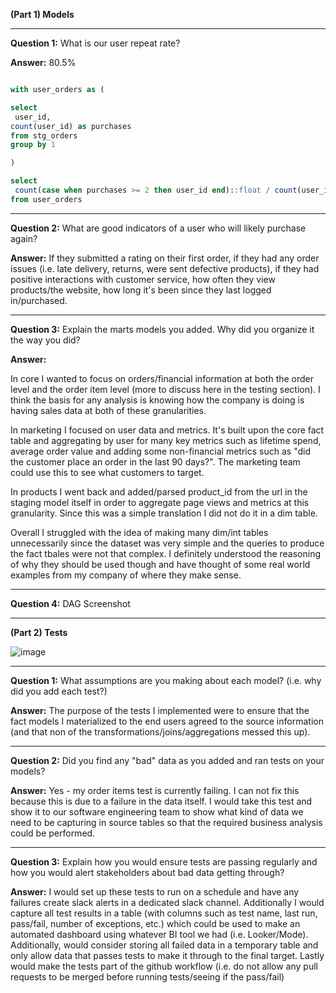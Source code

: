 **(Part 1) Models**

----------------------------------------------------------------------------------------------
**Question 1:** What is our user repeat rate?

**Answer:** 80.5%

```sql

with user_orders as (

select 
 user_id,
count(user_id) as purchases
from stg_orders
group by 1

)

select
 count(case when purchases >= 2 then user_id end)::float / count(user_id)::float
from user_orders
```
----------------------------------------------------------------------------------------------
**Question 2:** What are good indicators of a user who will likely purchase again?

**Answer:**  If they submitted a rating on their first order, if they had any order issues (i.e.
late delivery, returns, were sent defective products), if they had positive interactions 
with customer service, how often they view products/the website, how long it's been since they 
last logged in/purchased.

----------------------------------------------------------------------------------------------
**Question 3:** Explain the marts models you added.  Why did you organize it the way you did?

**Answer:**  

In core I wanted to focus on orders/financial information at both the order level
and the order item level (more to discuss here in the testing section).  I think the basis for
any analysis is knowing how the company is doing is having sales data at both of these granularities.

In marketing I focused on user data and metrics.  It's built upon the core fact table and aggregating
by user for many key metrics such as lifetime spend, average order value and adding some non-financial
metrics such as "did the customer place an order in the last 90 days?".  The marketing team could use
this to see what customers to target.

In products I went back and added/parsed product_id from the url in the staging model itself in order
to aggregate page views and metrics at this granularity.  Since this was a simple translation I did not
do it in a dim table.

Overall I struggled with the idea of making many dim/int tables unnecessarily since the dataset 
was very simple and the queries to produce the fact tbales were not that complex.  I definitely understood
the reasoning of why they should be used though and have thought of some real world examples from my company
of where they make sense.

----------------------------------------------------------------------------------------------

**Question 4:** DAG Screenshot



----------------------------------------------------------------------------------------------

**(Part 2) Tests**

![image](https://user-images.githubusercontent.com/56136736/143778646-d33d6500-b50e-4ea9-85e9-b32b1086d9c3.png)


----------------------------------------------------------------------------------------------

**Question 1:** What assumptions are you making about each model? (i.e. why did you add each test?)

**Answer:** The purpose of the tests I implemented were to ensure that the fact models I materialized
to the end users agreed to the source information (and that non of the transformations/joins/aggregations
messed this up).

----------------------------------------------------------------------------------------------

**Question 2:** Did you find any "bad" data as you added and ran tests on your models? 

**Answer:** Yes - my order items test is currently failing.  I can not fix this because this is due to 
a failure in the data itself.  I would take this test and show it to our software engineering team to show
what kind of data we need to be capturing in source tables so that the required business analysis could
be performed.

----------------------------------------------------------------------------------------------

**Question 3:** Explain how you would ensure tests are passing regularly and how you would alert
stakeholders about bad data getting through?

**Answer:** I would set up these tests to run on a schedule and have any failures create slack alerts in a 
dedicated slack channel.  Additionally I would capture all test results in a table (with columns such as
test name, last run, pass/fail, number of exceptions, etc.) which could be used to make an automated dashboard
using whatever BI tool we had (i.e. Looker/Mode).  Additionally, would consider storing all failed data in a temporary
table and only allow data that passes tests to make it through to the final target.  Lastly would make the tests part 
of the github workflow (i.e. do not allow any pull requests to be merged before running tests/seeing if the pass/fail)
